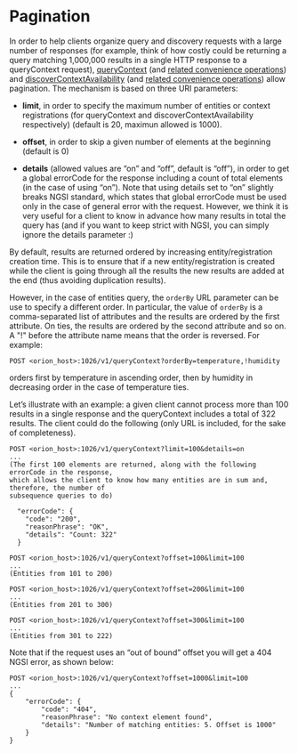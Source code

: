 # Pagination

In order to help clients organize query and discovery requests with a
large number of responses (for example, think of how costly could be
returning a query matching 1,000,000 results in a single HTTP response
to a queryContext request),
[queryContext](walkthrough_apiv1.md#query-context-operation) (and [related
convenience operations](walkthrough_apiv1.md#Convenience_Query_Context)) and
[discoverContextAvailability](walkthrough_apiv1.md#discover-context-availability-operation)
(and [related convenience operations](walkthrough_apiv1.md#convenience-discover-context-availability))
allow pagination. The mechanism is based on three URI parameters:

-   **limit**, in order to specify the maximum number of entities or
    context registrations (for queryContext and
    discoverContextAvailability respectively) (default is 20, maximun
    allowed is 1000).

-   **offset**, in order to skip a given number of elements at the
    beginning (default is 0)

-   **details** (allowed values are “on” and “off”, default is “off”),
    in order to get a global errorCode for the response including a
    count of total elements (in the case of using “on”). Note that using
    details set to “on” slightly breaks NGSI standard, which states that
    global errorCode must be used only in the case of general error with
    the request. However, we think it is very useful for a client to
    know in advance how many results in total the query has (and if you
    want to keep strict with NGSI, you can simply ignore the details
    parameter :)

By default, results are returned ordered by increasing entity/registration creation
time. This is to ensure that if a new entity/registration is created
while the client is going through all the results the new results are
added at the end (thus avoiding duplication results).

However, in the case of entities query, the `orderBy` URL parameter can be use to
specify a different order. In particular, the value of `orderBy` is a comma-separated
list of attributes and the results are ordered by the first attribute. On ties,
the results are ordered by the second attribute and so on.
A "!" before the attribute name means that the order is reversed. For example:

    POST <orion_host>:1026/v1/queryContext?orderBy=temperature,!humidity

orders first by temperature in ascending order, then by humidity in decreasing order
in the case of temperature ties.

Let’s illustrate with an example: a given client cannot process more
than 100 results in a single response and the queryContext includes a
total of 322 results. The client could do the following (only URL is
included, for the sake of completeness).

    POST <orion_host>:1026/v1/queryContext?limit=100&details=on
    ...
    (The first 100 elements are returned, along with the following errorCode in the response, 
    which allows the client to know how many entities are in sum and, therefore, the number of 
    subsequence queries to do)

      "errorCode": {
        "code": "200",
        "reasonPhrase": "OK",
        "details": "Count: 322"
      }

    POST <orion_host>:1026/v1/queryContext?offset=100&limit=100
    ...
    (Entities from 101 to 200)

    POST <orion_host>:1026/v1/queryContext?offset=200&limit=100
    ...
    (Entities from 201 to 300)

    POST <orion_host>:1026/v1/queryContext?offset=300&limit=100
    ...
    (Entities from 301 to 222)

Note that if the request uses an “out of bound” offset you will get a
404 NGSI error, as shown below:

```
POST <orion_host>:1026/v1/queryContext?offset=1000&limit=100
...
{
    "errorCode": {
        "code": "404",
        "reasonPhrase": "No context element found",
        "details": "Number of matching entities: 5. Offset is 1000"
    }
}
```
